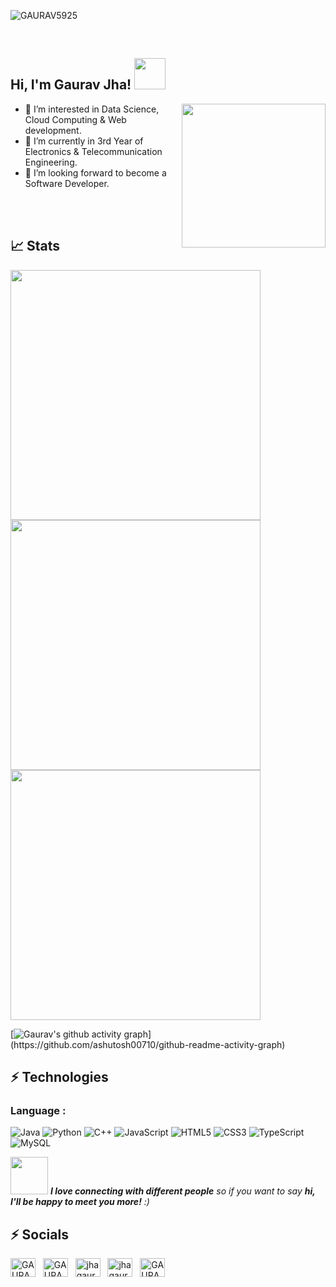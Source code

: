 <p align="left"> <img src="https://komarev.com/ghpvc/?username=GAURAV5925&label=Profile%20views&color=0e75b6&style=flat" alt="GAURAV5925" /> </p>
<br/>

<h2><b> Hi, I'm Gaurav Jha! <img src="https://media.giphy.com/media/mGcNjsfWAjY5AEZNw6/giphy.gif" width="50"></b></h2>
<img align='right' src="https://media.giphy.com/media/M9gbBd9nbDrOTu1Mqx/giphy.gif" width="230">

- 👀 I’m interested in Data Science, Cloud Computing & Web development.
- 🌱 I’m currently in 3rd Year of Electronics & Telecommunication Engineering.
- 💞️ I’m looking forward to become a Software Developer.

<br/>

<br/>

## 📈 Stats

<p align = "left">
   <img src = "https://github-readme-stats-sigma-five.vercel.app/api?username=GAURAV5925&show_icons=true&theme=dark&count_private=true&hide_border=true" width = 400>
  <br/>
  <img src = "https://github-readme-streak-stats.herokuapp.com?user=GAURAV5925&theme=react&hide_border=true" width = 400>
  <img  src="https://github-readme-stats-sigma-five.vercel.app/api/top-langs/?username=GAURAV5925&hide=html,cmake,css,scss,powershell,assembly&theme=dark&langs_count=10&layout=compact&hide_border=true" width = 400>

 
</p>



[![Gaurav's github activity graph](https://github-readme-activity-graph.cyclic.app/graph?username=GAURAV5925&bg_color=0f2d3d&color=1cadfb&line=1cadfb&point=1cadfb&area=true&hide_border=true")](https://github.com/ashutosh00710/github-readme-activity-graph)




 
 
 ## ⚡ Technologies

### Language :
![Java](https://img.shields.io/badge/-java-E34A86?style=flat-square&logo=openjdk)
![Python](https://img.shields.io/badge/-Python-black?style=flat-square&logo=Python)
![C++](https://img.shields.io/badge/-C++-00599C?style=flat-square&logo=c)
![JavaScript](https://img.shields.io/badge/-JavaScript-black?style=flat-square&logo=javascript)
![HTML5](https://img.shields.io/badge/-HTML5-E34F26?style=flat-square&logo=html5&logoColor=white)
![CSS3](https://img.shields.io/badge/-CSS3-1572B6?style=flat-square&logo=css3)
![TypeScript](https://img.shields.io/badge/-TypeScript-007ACC?style=flat-square&logo=typescript)
![MySQL](https://img.shields.io/badge/-MySQL-black?style=flat-square&logo=mysql)

<p align="left">

 <img src="https://media.giphy.com/media/LnQjpWaON8nhr21vNW/giphy.gif" width="60"> <em><b>I love connecting with different people</b> so if you want to say <b>hi, I'll be happy to meet you more!</b> :)</em>
<br/>

## ⚡ Socials
 
<a href="https://twitter.com/jhagaurav5925" target="blank"><img align="center" src="https://raw.githubusercontent.com/rahuldkjain/github-profile-readme-generator/master/src/images/icons/Social/twitter.svg" alt="GAURAV5925" height="30" width="40" /></a> &nbsp;
<a href="https://www.linkedin.com/in/gauravjha5925/" target="blank"><img align="center" src="https://raw.githubusercontent.com/rahuldkjain/github-profile-readme-generator/master/src/images/icons/Social/linked-in-alt.svg" alt="GAURAV5925" height="30" width="40" /></a> &nbsp;
<a href="https://www.hackerrank.com/jhagaurav5925" target="blank"><img align="center" src="https://raw.githubusercontent.com/rahuldkjain/github-profile-readme-generator/master/src/images/icons/Social/hackerrank.svg" alt="jhagaurav5925" height="30" width="40" /></a> &nbsp;
<a href="https://auth.geeksforgeeks.org/user/jhagaurav5925" target="blank"><img align="center" src="https://raw.githubusercontent.com/rahuldkjain/github-profile-readme-generator/master/src/images/icons/Social/geeks-for-geeks.svg" alt="jhagaurav5925" height="30" width="40" /></a> &nbsp;
<a href="https://leetcode.com/jhagaurav03/" target="blank"><img align="center" src="https://raw.githubusercontent.com/rahuldkjain/github-profile-readme-generator/master/src/images/icons/Social/leet-code.svg" alt="GAURAV5925" height="30" width="40" /></a>
</p>




 
<!---
GAURAV5925/GAURAV5925 is a ✨ special ✨ repository because its `README.md` (this file) appears on your GitHub profile.
You can click the Preview link to take a look at your changes.
--->
